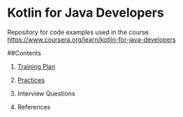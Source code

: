 # Kotlin for Java Developers
Repository for code examples used in the course https://www.coursera.org/learn/kotlin-for-java-developers

##Contents

1. [Training Plan](https://github.com/marvellousness/kotlin-for-java-developers/wiki/Training-Plan)

2. [Practices](https://github.com/marvellousness/kotlin-for-java-developers/wiki/Practices)

3. Interview Questions

4. References
